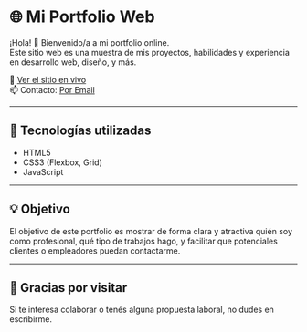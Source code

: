 # 🌐 Mi Portfolio Web

¡Hola! 👋 Bienvenido/a a mi portfolio online.  
Este sitio web es una muestra de mis proyectos, habilidades y experiencia en desarrollo web, diseño, y más.

🚀 [Ver el sitio en vivo](https://ezequieledojeda.github.io/Portfolio/)  
📫 Contacto: [Por Email](mailto:ojedaezequiel083@gmail.com)

---

## 🌟 Tecnologías utilizadas

- HTML5
- CSS3 (Flexbox, Grid)
- JavaScript

---

## 💡 Objetivo
El objetivo de este portfolio es mostrar de forma clara y atractiva quién soy como profesional, qué tipo de trabajos hago, y facilitar que potenciales clientes o empleadores puedan contactarme.

---

## 🙌 Gracias por visitar
Si te interesa colaborar o tenés alguna propuesta laboral, no dudes en escribirme.
